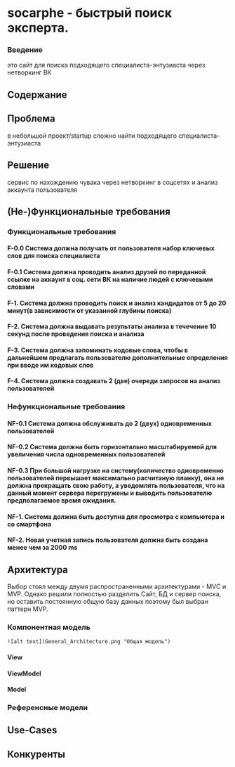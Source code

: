 
# socarphe - быстрый поиск эксперта.


### Введение
это сайт для поиска подходящего специалиста-энтузиаста через нетворкинг ВК


## Содержание




## Проблема

в небольшой проект/startup сложно найти подходящего специалиста-энтузиаста

## Решение

сервис по нахождению чувака через нетворкинг в соцсетях и анализ аккаунта пользователя

## (Не-)Функциональные требования


### Функциональные требования
#### F-0.0 Система должна получать от пользователя набор ключевых слов для поиска специалиста
#### F-0.1 Система должна проводить анализ друзей по переданной ссылке на аккаунт в соц. сети ВК на наличие людей с ключевыми словами
#### F-1. Система должна проводить поиск и анализ кандидатов от 5 до 20 минут(в зависимости от указанной глубины поиска)
#### F-2. Система должна выдавать результаты анализа в течечение 10 секунд после проведения поиска и анализа
#### F-3. Система должна запоминать кодовые слова, чтобы в дальнейшем предлагать пользователю дополнительные определения при вводе им кодовых слов
#### F-4. Система должна создавать 2 (две) очереди запросов на анализ пользователей

### Нефункциональные требования 
#### NF-0.1 Система должна обслуживать до 2 (двух) одновременных пользователей 
#### NF-0.2 Система должна быть горизонтально масштабируемой для увеличения числа одновременных пользователей 
#### NF-0.3 При большой нагрузке на систему(количество одновременно пользователей первышает максимально расчитаную планку), она не должна прекращать свою работу, а уведомлять пользователя, что на данный момент сервера перегружены и выводить пользователю предполагаемое время ожидания.
#### NF-1. Система должна быть доступна для просмотра с компьютера и со смартфона
#### NF-2. Новая учетная запись пользователя должна быть создана менее чем за 2000 ms

## Архитектура

 Выбор стоял между двумя распространенными архитектурами - MVС и MVP. Однако решили полностью разделить Сайт, БД и сервер поиска, но оставить постоянную общую базу данных поэтому был выбран паттерн MVP.
 ### Компонентная модель
    ![alt text](General_Architecture.png "Общая модель")
 #### View
 #### ViewModel
 #### Model
 
 ### Референсные модели
 
 ## Use-Cases
 
 ## Конкуренты
 
